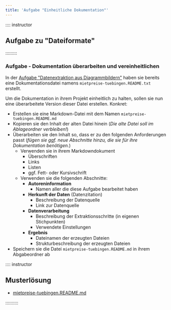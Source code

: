 ```yaml
---
title: 'Aufgabe "Einheitliche Dokumentation"'
---
```


:::: instructor
## Aufgabe zu "Dateiformate"
:::::::::


### Aufgabe - Dokumentation überarbeiten und vereinheitlichen

In der [Aufgabe "Datenextraktion aus Diagrammbildern"](Aufgabe-PNG2CSV.md) haben sie bereits eine Dokumentationsdatei namens `mietpreise-tuebingen.README.txt` erstellt.

Um die Dokumentation in ihrem Projekt einheitlich zu halten, sollen sie nun eine überarbeitete Version dieser Datei erstellen.
Konkret:

- Erstellen sie eine Markdown-Datei mit dem Namen `mietpreise-tuebingen.README.md`
- Kopieren sie den Inhalt der alten Datei hinein (*Die alte Datei soll im Ablageordner verbleiben!*)
- Überarbeiten sie den Inhalt so, dass er zu den folgenden Anforderungen  passt (*fügen sie ggf. neue Abschnitte hinzu, die sie für ihre Dokumentation benötigen.*)
  - Verwenden sie in ihrem Markdowndokument
    - Überschriften
    - Links
    - Listen
    - ggf. Fett- oder Kursivschrift
  - Verwenden sie die folgenden Abschnitte:
    - **Autoreninformation**
      - Namen aller die diese Aufgabe bearbeitet haben
    - **Herkunft der Daten** (Datenzitation)
      - Beschreibung der Datenquelle
      - Link zur Datenquelle
    - **Datenverarbeitung**
      - Beschreibung der Extraktionsschritte (in eigenen Stichpunkten)
      - Verwendete Einstellungen
    - **Ergebnis**
      - Dateinamen der erzeugten Dateien
      - Strukturbeschreibung der erzeugten Dateien
- Speichern sie die Datei `mietpreise-tuebingen.README.md` in ihrem Abgabeordner ab


:::: instructor

## Musterlösung

- [mietpreise-tuebingen.README.md](files/mietpreise-tuebingen.README.md.txt)

::::::::::

